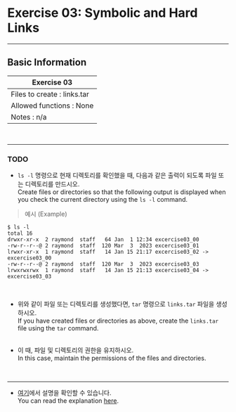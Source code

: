 # Exercise 03: Symbolic and Hard Links

---

## Basic Information

| Exercise 03                    |
|--------------------------------|
| Files to create : links.tar			 |
| Allowed functions : None				   |
| Notes : n/a							             |

<br>

---

### TODO

* `ls -l` 명령으로 현재 디렉토리를 확인했을 때, 다음과 같은 출력이 되도록 파일 또는 디렉토리를 만드시오.<br>
    Create files or directories so that the following output is displayed when you check the current directory using the `ls -l` command.<br>

> 예시 (Example)
```
$ ls -l
total 16
drwxr-xr-x  2 raymond  staff   64 Jan  1 12:34 excercise03_00
-rw-r--r--@ 2 raymond  staff  120 Mar  3  2023 excercise03_01
lrwxr-xr-x  1 raymond  staff   14 Jan 15 21:17 excercise03_02 -> excercise03_00
-rw-r--r--@ 2 raymond  staff  120 Mar  3  2023 excercise03_03
lrwxrwxrwx  1 raymond  staff   14 Jan 15 21:13 excercise03_04 -> excercise03_03
```
<br>

* 위와 같이 파일 또는 디렉토리를 생성했다면, `tar` 명령으로 `links.tar` 파일을 생성하시오.<br>
  If you have created files or directories as above, create the `links.tar` file using the `tar` command.<br><br>

* 이 때, 파일 및 디렉토리의 권한을 유지하시오.<br>
  In this case, maintain the permissions of the files and directories.

<br>

---
* [여기](https://github.com/garlicvread/Shell_Scripting/tree/main/ShellScripts/03.SymbolicAndHardLinks/Answer)에서 설명을 확인할 수 있습니다.<br>
  You can read the explanation [here](https://github.com/garlicvread/Shell_Scripting/tree/main/ShellScripts/03.SymbolicAndHardLinks/Answer).